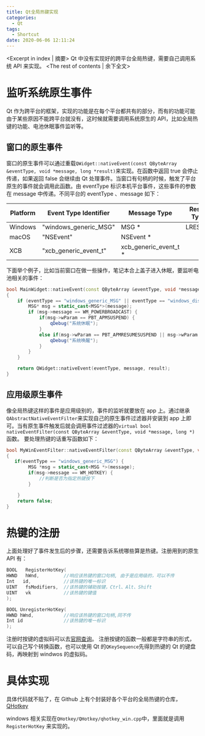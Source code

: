 ```yaml
---
title: Qt全局热键实现
categories:
  - Qt
tags:
  - Shortcut
date: 2020-06-06 12:11:24
---
```


<Excerpt in index | 摘要>
Qt 中没有实现好的跨平台全局热键，需要自己调用系统 API 来实现。<!-- more -->
<The rest of contents | 余下全文>

# 监听系统原生事件

Qt 作为跨平台的框架，实现的功能是在每个平台都共有的部分，而有的功能可能由于某些原因不能跨平台就没有，这时候就需要调用系统原生的 API，比如全局热键的功能、电池休眠事件监听等。

## 窗口的原生事件

窗口的原生事件可以通过重载`QWidget::nativeEvent(const QByteArray &eventType, void *message, long *result)`来实现。在函数中返回 true 会停止传递，如果返回 false 会继续由 Qt 处理事件。当窗口有句柄的时候，触发了平台原生的事件就会调用此函数。由 eventType 标识本机平台事件，这些事件的参数在 message 中传递。不同平台的 eventType 、message 如下：

| Platform | Event Type Identifier | Message Type           | Result Type |
| -------- | --------------------- | ---------------------- | ----------- |
| Windows  | "windows_generic_MSG" | MSG \*                 | LRESULT     |
| macOS    | "NSEvent"             | NSEvent \*             |             |
| XCB      | "xcb_generic_event_t" | xcb_generic_event_t \* |             |

下面举个例子，比如当前窗口在做一些操作，笔记本合上盖子进入休眠，要监听电池相关的事件：

```C++
bool MainWidget::nativeEvent(const QByteArray &eventType, void *message, long *result)
{
    if (eventType == "windows_generic_MSG" || eventType == "windows_dispatcher_MSG") {
        MSG* msg = static_cast<MSG*>(message);
        if (msg->message == WM_POWERBROADCAST) {
            if(msg->wParam == PBT_APMSUSPEND) {
                qDebug("系统休眠");
            }
            else if(msg->wParam == PBT_APMRESUMESUSPEND || msg->wParam == PBT_APMRESUMEAUTOMATIC) {
                qDebug("系统唤醒");
            }
        }
    }

    return QWidget::nativeEvent(eventType, message, result);
}
```

## 应用级原生事件

像全局热键这样的事件是应用级别的，事件的监听就要放在 app 上。通过继承`QAbstractNativeEventFilter`来实现自己的原生事件过滤器并安装到 app 上即可。当有原生事件触发后就会调用事件过滤器的`virtual bool nativeEventFilter(const QByteArray &eventType, void *message, long *)`函数。
要处理热键的话重写函数如下：

```C++
bool MyWinEventFilter::nativeEventFilter(const QByteArray &eventType, void *message, long *)
{
   if(eventType == "windows_generic_MSG") {
        MSG *msg = static_cast<MSG *>(message);
        if(msg->message == WM_HOTKEY) {
            //判断是否为指定热键按下
        }

    }
    return false;
}
```

# 热键的注册

上面处理好了事件发生后的步骤，还需要告诉系统哪些算是热键。注册用到的原生 API 有：

```C++
BOOL   RegisterHotKey(
HWND   hWnd,         //响应该热键的窗口句柄, 由于是应用级的，可以不传
Int   id,            //该热键的唯一标识
UINT   fsModifiers,  //该热键的辅助按键，Ctrl、Alt、Shift
UINT   vk            //该热键的键值
);

BOOL UnregisterHotKey(
HWND hWnd,           //响应该热键的窗口句柄,同不传
Int id               //该热键的唯一标识
);

```

注册时按键的虚拟码可以去[官网查询](https://docs.microsoft.com/zh-cn/windows/win32/inputdev/virtual-key-codes)。
注册按键的函数一般都是字符串的形式，可以自己写个转换函数，也可以使用 Qt 的`QKeySequence`先得到热键的 Qt 的键盘码，再映射到 windwos 的虚拟码。

# 具体实现

具体代码就不贴了，在 Github 上有个封装好各个平台的全局热键的仓库，[QHotkey](https://github.com/Skycoder42/QHotkey)

windows 相关实现在`QHotkey/QHotkey/qhotkey_win.cpp`中，里面就是调用 `RegisterHotKey` 来实现的。
